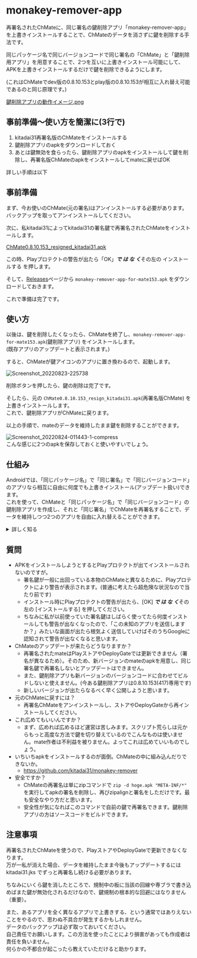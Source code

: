 # monakey-remover-app
再署名されたChMateに、同じ署名の鍵削除アプリ「monakey-remover-app」を上書きインストールすることで、ChMateのデータを消さずに鍵を削除する手法です。

同じパッケージ名で同じバージョンコードで同じ署名の「ChMate」と「鍵削除用アプリ」を用意することで、2つを互いに上書きインストール可能にして、APKを上書きインストールするだけで鍵を削除できるようにします。

(これはChMateでdev版の0.8.10.153とplay版の0.8.10.153が相互に入れ替え可能であるのと同じ原理です。)

[鍵削除アプリの動作イメージ.png](https://user-images.githubusercontent.com/90122968/183068963-abf71e3c-4b16-43e6-b9f4-616e92564b03.png)

## 事前準備～使い方を簡潔に(3行で)
1. kitadai31再署名版のChMateをインストールする
2. 鍵削除アプリのapkをダウンロードしておく
3. あとは鍵無効を食らったら、鍵削除アプリのapkをインストールして鍵を削除し、再署名版ChMateのapkをインストールしてmateに戻せばOK

詳しい手順は以下

## 事前準備
まず、今お使いのChMate(元の署名)はアンインストールする必要があります。バックアップを取ってアンインストールしてください。

次に、私kitadai31によってkitadai31の署名鍵で再署名されたChMateをインストールします。

[ChMate0.8.10.153_resigned_kitadai31.apk](https://raw.githubusercontent.com/kitadai31/kitadai31/main/ChMate0.8.10.153_resigned_kitadai31.apk)

この時、Playプロテクトの警告が出たら「OK」***で は な く***その左の インストールする を押します。

そして、[Releases](https://github.com/kitadai31/monakey-remover-app/releases)ページから `monakey-remover-app-for-mate153.apk` をダウンロードしておきます。

これで準備は完了です。

## 使い方
以後は、鍵を削除したくなったら、ChMateを終了し、`monakey-remover-app-for-mate153.apk`(鍵削除アプリ) をインストールします。  
(既存アプリのアップデートと表示されます。)

すると、ChMateが鍵アイコンのアプリに置き換わるので、起動します。

![Screenshot_20220823-225738](https://user-images.githubusercontent.com/90122968/186178402-2f774f67-2931-46d8-8c9c-4034e895cb4f.png)

削除ボタンを押したら、鍵の削除は完了です。

そしたら、元の `ChMate0.8.10.153_resign_kitadai31.apk`(再署名版ChMate) を上書きインストールします。  
これで、鍵削除アプリがChMateに戻ります。

以上の手順で、mateのデータを維持したまま鍵を削除することができます。

![Screenshot_20220824-011443-1-compress](https://user-images.githubusercontent.com/90122968/186214335-5ec6543a-5f34-4cdb-9e71-1d4cefdb4469.png)  
こんな感じに2つのapkを保存しておくと使いやすいでしょう。

## 仕組み
Androidでは、「同じパッケージ名」で「同じ署名」で「同じバージョンコード」のアプリなら相互に自由に何度でも上書きインストール(アップデート扱い)できます。  
これを使って、ChMateと「同じパッケージ名」で「同じバージョンコード」の鍵削除アプリを作成し、それと「同じ署名」でChMateを再署名することで、データを維持しつつ2つのアプリを自由に入れ替えることができます。

<details>
<summary>詳しく知る</summary>

まず、Androidアプリには、「パッケージ名」「バージョンコード」「署名」という仕組みが存在します。
  
「パッケージ名」は、アプリごとに一意につけられた名前です。  
例えば、ChMateのパッケージ名は `jp.co.airfront.android.a2chMate` です。  
パッケージ名が同じアプリはすなわち同じアプリです。

「バージョンコード」は、アプリの絶対的なバーションを表す数字です。  
例えば、ChMate 0.8.10.153のバージョンコードは 417 です。

今インストールされてるAPKよりもバージョンが高いAPKをインストールすると、アプリを上書きでアップデートできます。  
今インストールされてるAPKよりもバージョンが低いAPKは、ダウングレードになってしまうため上書きインストールできません。  
また、今インストールされてるAPKとバージョンコードが「同じ」APKは、お互いに何度でも自由に上書きインストールできます。  
ChMateでDev版とPlay版のバージョンが同じだと、Dev版を使っているのにも関わらずいつの間にかPlayストアで更新されてPlay版に変わってしまうのはこれが原因だったりします。  
これを利用しています。

「署名」はアプリの作成者を証明するものです。  
一つのアプリは通常ずっと同じ署名鍵で署名し続けます。  
同じパッケージ名のアプリであっても、署名が異なると別アプリ扱いになり、上書きアップデートはできません。  
(これによって、悪意のある人物が別の署名鍵で署名した偽物のアプリを作成して配布し上書きアップデートさせることなどを防いでいます。Playストアの安全にも関わっています。)  
逆に言うと、同じ署名鍵で署名しているなら、自分が勝手に再署名したアプリでも上書きアップデートすることができます。  
これも利用しています。

これらを組み合わせると、kitadai31が再署名したバーション417のChMate (パッケージ名: jp.co.airfront.android.a2chMate) に、kitadai31が署名したバーション417の鍵削除アプリ (パッケージ名: jp.co.airfront.android.a2chMate) をお互いに上書きインストールできます。
</details>

## 質問
- APKをインストールしようとするとPlayプロテクトが出てインストールされないのですが。
  - 署名鍵が一般に出回っている本物のChMateと異なるために、Playプロテクトにより警告が表示されます。(普通に考えたら超危険な状況なので当たり前です)
  - インストール時にPlayプロテクトの警告が出たら、\[OK\] ***で は な く***その左の \[インストールする\] を押してください。
  - ちなみに私が以前使っていた署名鍵はしばらく使ってたら何度インストールしても警告が出なくなったので、「この未知のアプリを送信しますか？」みたいな画面が出たら根気よく送信していけばそのうちGoogleに認知されて警告が出なくなると思います。
- ChMateのアップデートが来たらどうなりますか？
  - 再署名されたmateはPlayストアやDeployGateでは更新できません（署名が異なるため）。そのため、新バージョンのmateのapkを用意し、同じ署名鍵で再署名しないとアップデートはできません。
  - また、鍵削除アプリも新バージョンのバージョンコードに合わせてビルドしないと使えません。(今ある鍵削除アプリは0.8.10.153(417)専用です)
  - 新しいバージョンが出たらなるべく早く公開しようと思います。
- 元のChMateに戻すには？
  - 再署名ChMateをアンインストールし、ストアやDeployGateから再インストールしてください。
- これ広めてもいいんですか？
  - まず、広めれば広めるほど運営は苦しみます。スクリプト荒らしは元からもっと高度な方法で鍵を切り替えているのでこんなものは使いません。mate作者は不利益を被りません。よってこれは広めていいものでしょう。
- いちいちapkをインストールするのが面倒。ChMateの中に組み込んだりできないか。
  - https://github.com/kitadai31/monakey-remover
- 安全ですか？
  - ChMateの再署名は単にzipコマンドで `zip -d hoge.apk "META-INF/*"` を実行してapkの署名を削除し、再びzipalignと署名をしただけです。最も安全なやり方だと思います。
  - 安全性が気になればこのコマンドで自前の鍵で再署名できます。鍵削除アプリの方はソースコードをビルドできます。

## 注意事項
再署名されたChMateを使うので、PlayストアやDeployGateで更新できなくなります。  
万が一私が消えた場合、データを維持したまま今後もアップデートするには kitadai31.jks でずっと再署名し続ける必要があります。

ちなみにいくら鍵を消したところで、規制中の板に当該の回線や専ブラで書き込めばまた鍵が無効化されるだけなので、鍵規制の根本的な回避にはなりません（重要）。

また、あるアプリを全く異なるアプリで上書きする、という通常ではありえないことをやるので、思わぬ不具合が発生するかもしれません。  
データのバックアップは必ず取っておいてください。  
自己責任でお願いします。この方法を使ったことにより損害があっても作成者は責任を負いません。  
何らかの不都合が起こったら教えていただけると助かります。
